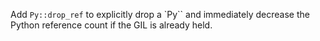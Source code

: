Add `Py::drop_ref` to explicitly drop a `Py`` and immediately decrease the Python reference count if the GIL is already held.

